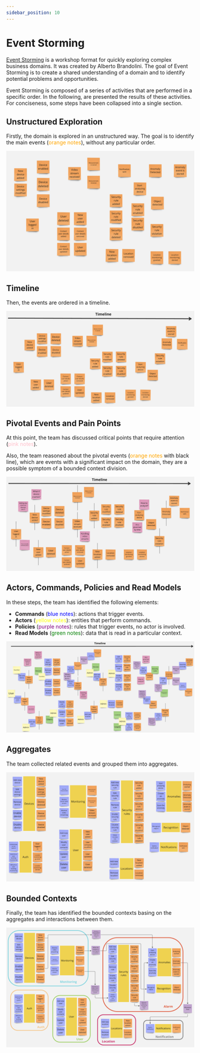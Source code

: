 ```yaml
---
sidebar_position: 10
---
```


# Event Storming

[Event Storming](https://www.eventstorming.com/) is a workshop format for quickly exploring complex business domains.
It was created by Alberto Brandolini.
The goal of Event Storming is to create a shared understanding of a domain and to identify potential problems and
opportunities.

Event Storming is composed of a series of activities that are performed in a specific order.
In the following, are presented the results of these activities.
For conciseness, some steps have been collapsed into a single section.

## Unstructured Exploration

Firstly, the domain is explored in an unstructured way.
The goal is to identify the main events (<span style="color: orange;">orange notes</span>), without any particular
order.

![Unstructured Exploration](../img/event-storming/unstructured.png)

## Timeline

Then, the events are ordered in a timeline.

![Timeline](../img/event-storming/timeline.png)

## Pivotal Events and Pain Points

At this point, the team has discussed critical points that require attention (<span style="color: pink;">pink
notes</span>).

Also, the team reasoned about the pivotal events (<span style="color: orange;">orange notes</span> with black line),
which are events with a significant impact on the domain, they are a possible symptom of a bounded context division.

![Pivotal Events and Pain Points](../img/event-storming/pivotal-pain.png)

## Actors, Commands, Policies and Read Models

In these steps, the team has identified the following elements:
- **Commands** (<span style="color: blue;">blue notes</span>): actions that trigger events.
- **Actors** (<span style="color: yellow;">yellow notes</span>): entities that perform commands.
- **Policies** (<span style="color: purple;">purple notes</span>): rules that trigger events, no actor is involved.
- **Read Models** (<span style="color: green;">green notes</span>): data that is read in a particular context.

![Actors, Commands, Policies and Read Models](../img/event-storming/actors-commands-policies-read.png)

## Aggregates

The team collected related events and grouped them into aggregates.

![Aggregates](../img/event-storming/aggregates.png)

## Bounded Contexts

Finally, the team has identified the bounded contexts basing on the aggregates and interactions between them.

![Bounded Contexts](../img/event-storming/bounded-contexts.png)


